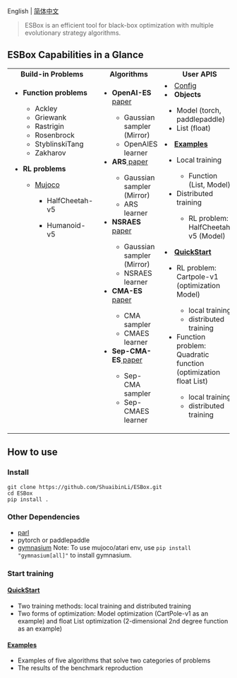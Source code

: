 
English | [简体中文](./README_cn.md)

> ESBox is an efficient tool for black-box optimization with multiple evolutionary strategy algorithms.


## ESBox Capabilities in a Glance
<table>
  <tbody>
    <tr align="center" valign="bottom">
      <td>
        <b>Build-in Problems</b>
      </td>
      <td>
        <b>Algorithms</b>
      </td>
      <td>
        <b>User APIS</b>
      </td>
    </tr>
    <tr valign="top">
      <td align="left" >
      <ul><li><b>Function problems</b></li>
        <ul>
          <li>Ackley</li>
          <li>Griewank</li>
          <li>Rastrigin</li>
          <li>Rosenbrock</li>
          <li>StyblinskiTang</li>
          <li>Zakharov</li>
        </ul>
        </ul>
      <ul>
        <li><b>RL problems</b></li>
          <ul>
           <li><a href="https://mujoco.org/">Mujoco</a></li>
                <ul><li>HalfCheetah-v5</li></ul>
                <ul><li>Humanoid-v5</li></ul>
          </ul>
      </ul>
      </td>
      <td align="left" >
        <ul>
        <li><b>OpenAI-ES</b><a href="https://arxiv.org/abs/1803.07055"> paper</a></li>
            <ul>
            <li>Gaussian sampler (Mirror)</li>
            <li>OpenAIES learner</li>
            </ul>
        <li><b>ARS</b><a href="https://arxiv.org/abs/1803.07055"> paper</a></li>
            <ul>
            <li>Gaussian sampler (Mirror)</li>
            <li>ARS learner</li>
            </ul>
        <li><b>NSRAES</b><a href="https://arxiv.org/abs/1703.03864"> paper</a></li>
            <ul>
            <li>Gaussian sampler (Mirror)</li>
            <li>NSRAES learner</li>
            </ul>
        <li><b>CMA-ES</b><a href="https://arxiv.org/abs/1604.00772"> paper</a></li>
            <ul>
            <li>CMA sampler</li>
            <li>CMAES learner</li>
            </ul>
        <li><b>Sep-CMA-ES</b><a href="https://hal.inria.fr/inria-00270901v4"> paper</a></li>
            <ul>
            <li>Sep-CMA sampler</li>
            <li>Sep-CMAES learner</li>
            </ul>
        </ul>
      </td>
      <td align="left" >
        <li><a href="examples/tuned_configs/">Config</a></li>
        <li><b>Objects</b></li>
            <ul>
            <li>Model (torch, paddlepaddle)</li>
            <li>List (float)</li>
            </ul>
        <li><b><a href="examples/">Examples</a></b></li>
            <ul>
            <li>Local training</li>
              <ul> 
              <li>Function (List, Model) </li>
              </ul>
            <li>Distributed training</li>
              <ul> 
              <li>RL problem: HalfCheetah-v5 (Model) </li>
              </ul>
            </ul>
          <li><b><a href="Quickstart/">QuickStart</a></b></li>
            <ul>
            <li>RL problem: Cartpole-v1 (optimization Model) </li>
              <ul> 
              <li>local training </li>
              <li>distributed training </li>
              </ul>
            <li>Function problem: Quadratic function (optimization float List) </li>
              <ul> 
              <li>local training </li>
              <li>distributed training </li>
              </ul>
            </ul>
        </ul>
      </td>
    </tr>
  </tbody>
</table>


## How to use

### Install
```
git clone https://github.com/ShuaibinLi/ESBox.git
cd ESBox
pip install . 
```
### Other Dependencies
+ [parl](https://github.com/PaddlePaddle/PARL)
+ pytorch or paddlepaddle
+ [gymnasium](https://github.com/Farama-Foundation/Gymnasium)
Note: To use mujoco/atari env, use `pip install "gymnasium[all]"` to install gymnasium.


### Start training
#### [QuickStart](Quickstart/)
+ Two training methods: local training and distributed training
+ Two forms of optimization: Model optimization (CartPole-v1 as an example) and float List optimization (2-dimensional 2nd degree function as an example)

#### [Examples](examples/)
+ Examples of five algorithms that solve two categories of problems
+ The results of the benchmark reproduction